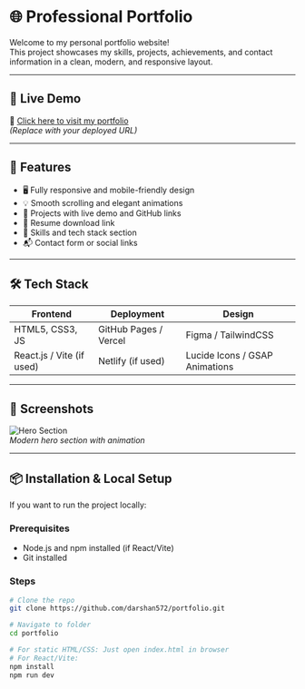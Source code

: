 # 🌐 Professional Portfolio

Welcome to my personal portfolio website!  
This project showcases my skills, projects, achievements, and contact information in a clean, modern, and responsive layout.

---

## 🚀 Live Demo

🔗 [Click here to visit my portfolio](https://darshan572.github.io/portfolio)  
*(Replace with your deployed URL)*

---

## 📁 Features

- 🖥️ Fully responsive and mobile-friendly design
- 💡 Smooth scrolling and elegant animations
- 💼 Projects with live demo and GitHub links
- 📄 Resume download link
- 🧠 Skills and tech stack section
- 📬 Contact form or social links

---

## 🛠️ Tech Stack

| Frontend        | Deployment     | Design |
|----------------|----------------|--------|
| HTML5, CSS3, JS | GitHub Pages / Vercel | Figma / TailwindCSS |
| React.js / Vite (if used) | Netlify (if used) | Lucide Icons / GSAP Animations |

---

## 📸 Screenshots

![Hero Section](./assets/screenshots/hero.png)  
*Modern hero section with animation*

---

## 📦 Installation & Local Setup

If you want to run the project locally:

### Prerequisites
- Node.js and npm installed (if React/Vite)
- Git installed

### Steps

```bash
# Clone the repo
git clone https://github.com/darshan572/portfolio.git

# Navigate to folder
cd portfolio

# For static HTML/CSS: Just open index.html in browser
# For React/Vite:
npm install
npm run dev
